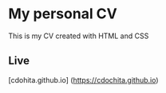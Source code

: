 # My personal CV

This is my CV created with HTML and CSS

## Live

[cdohita.github.io] (https://cdochita.github.io)

